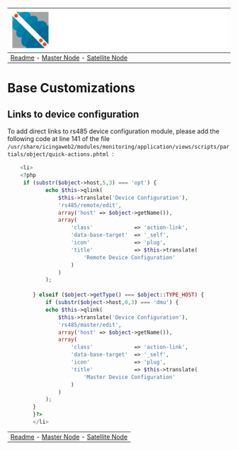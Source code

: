 | ![Sigma Telecom](/docs/logo-sigma.svg)                                                                                 |
| ---------------------------------------------------------------------------------------------------------------------- |
| [Readme](/readme.md) - [Master Node](/docs/setup_master_debian.md) - [Satellite Node](/docs/setup_satellite_debian.md) |

# Base Customizations

## Links to device configuration

To add direct links to rs485 device configuration module, please add the following code at line 141 of the file `/usr/share/icingaweb2/modules/monitoring/application/views/scripts/partials/object/quick-actions.phtml `:

```php
    <li>
    <?php 
     if (substr($object->host,5,3) === 'opt') {
            echo $this->qlink(
                $this->translate('Device Configuration'),
                'rs485/remote/edit',
                array('host' => $object->getName()),
                array(
                    'class'             => 'action-link',
                    'data-base-target'  => '_self',
                    'icon'              => 'plug',
                    'title'             => $this->translate(
                        'Remote Device Configuration'
                    )
                )
            );

	    } elseif ($object->getType() === $object::TYPE_HOST) {
            if (substr($object->host,0,3) === 'dmu') {
            echo $this->qlink(
                $this->translate('Device Configuration'),
                'rs485/master/edit',
                array('host' => $object->getName()),
                array(
                    'class'             => 'action-link',
                    'data-base-target'  => '_self',
                    'icon'              => 'plug',
                    'title'             => $this->translate(
                        'Master Device Configuration'
                    )
                )
            );
	    }
        }?>
        </li>

```


|                                                                                                                        |
| ---------------------------------------------------------------------------------------------------------------------- |
| [Readme](/readme.md) - [Master Node](/docs/setup_master_debian.md) - [Satellite Node](/docs/setup_satellite_debian.md) |
